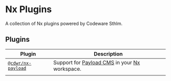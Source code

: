 # Nx Plugins

A collection of Nx plugins powered by Codeware Sthlm.

## Plugins

| Plugin                                    | Description                                                                               |
| ----------------------------------------- | ----------------------------------------------------------------------------------------- |
| [`@cdwr/nx-payload`](packages/nx-payload) | Support for [Payload CMS](https://payloadcms.com) in your [Nx](https://nx.dev) workspace. |
|                                           |
